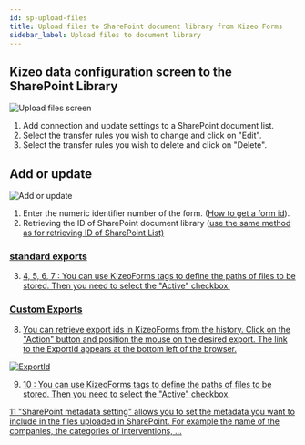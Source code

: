 ```yaml
---
id: sp-upload-files
title: Upload files to SharePoint document library from Kizeo Forms
sidebar_label: Upload files to document library
---
```


## Kizeo data configuration screen to the SharePoint Library

![Upload files screen][upfiles-01]

1. Add connection and update settings to a SharePoint document list.
2. Select the transfer rules you wish to change and click on "Edit".
3. Select the transfer rules you wish to delete and click on "Delete".

## Add or update

![Add or update][upfiles-02]

1. Enter the numeric identifier number of the form. (<a href="https://www.kizeo-forms.com/fr/obtenir-id-formulaire/" target="_blank">How to get a form id</a>).
2. Retrieving the ID of SharePoint document library (<a href="http://localhost:3000/kizeo-forms-documentations/docs/en/sp-update-list" target="_blank">use the same method as for retrieving ID of SharePoint List)

### standard exports

3. 4, 5, 6, 7 : You can use KizeoForms tags to define the paths of files to be stored. Then you need to select the "Active" checkbox.

### Custom Exports

8. You can retrieve export ids in KizeoForms from the history. Click on the "Action" button and position the mouse on the desired export. The link to the ExportId appears at the bottom left of the browser.

![ExportId][upfiles-03]

9. 10 : You can use KizeoForms tags to define the paths of files to be stored. Then you need to select the "Active" checkbox.

11 "SharePoint metadata setting" allows you to set the metadata you want to include in the files uploaded in SharePoint. For example the name of the companies, the categories of interventions, ...

<!-- ************************** -->
<!-- ***** Pictures List ****** -->
<!-- ************************** -->

[upfiles-01]: /kizeo-forms-documentations/img/sp/en/upload-files-01.png
[upfiles-02]: /kizeo-forms-documentations/img/sp/en/upload-files-02.png
[upfiles-03]: /kizeo-forms-documentations/img/sp/en/upload-files-03.png
[upfiles-04]: /kizeo-forms-documentations/img/sp/en/upload-files-04.png